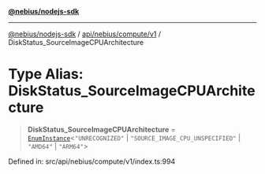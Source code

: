 [**@nebius/nodejs-sdk**](../../../../../README.md)

***

[@nebius/nodejs-sdk](../../../../../README.md) / [api/nebius/compute/v1](../README.md) / DiskStatus\_SourceImageCPUArchitecture

# Type Alias: DiskStatus\_SourceImageCPUArchitecture

> **DiskStatus\_SourceImageCPUArchitecture** = [`EnumInstance`](../../../../../runtime/protos/enum/type-aliases/EnumInstance.md)\<`"UNRECOGNIZED"` \| `"SOURCE_IMAGE_CPU_UNSPECIFIED"` \| `"AMD64"` \| `"ARM64"`\>

Defined in: src/api/nebius/compute/v1/index.ts:994
